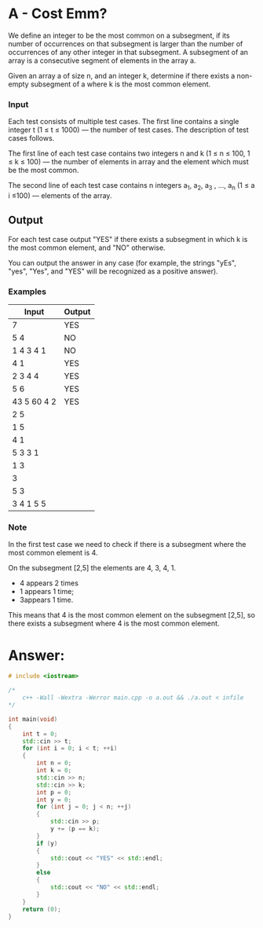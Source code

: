 # A - Cost Emm?

We define an integer to be the most common on a subsegment, if its number of occurrences on that subsegment is larger than the number of occurrences of any other integer in that subsegment. A subsegment of an array is a consecutive segment of elements in the array a.

Given an array a of size n, and an integer k, determine if there exists a non-empty subsegment of a where k is the most common element.

### Input

Each test consists of multiple test cases. The first line contains a single integer t (1 ≤ t ≤ 1000) — the number of test cases. The description of test cases follows.

The first line of each test case contains two integers n and k (1 ≤ n ≤ 100, 1 ≤ k ≤ 100) — the number of elements in array and the element which must be the most common.

The second line of each test case contains n integers a<sub>1</sub>, a<sub>2</sub>, a<sub>3</sub> , …, a<sub>n</sub> (1 ≤ a i ≤100) — elements of the array.

## Output
For each test case output "YES" if there exists a subsegment in which k is the most common element, and "NO" otherwise.

You can output the answer in any case (for example, the strings "yEs", "yes", "Yes", and "YES" will be recognized as a positive answer).

### Examples

| Input       | Output         |
| ----------- | -------------- |
| 7           | YES
| 5 4         | NO
| 1 4 3 4 1   | NO
| 4 1         | YES
| 2 3 4 4     | YES
| 5 6         | YES
| 43 5 60 4 2 | YES
| 2 5         |
| 1 5         |
| 4 1         |
| 5 3 3 1     |
| 1 3         |
| 3           |
| 5 3         |
| 3 4 1 5 5   |


### Note
In the first test case we need to check if there is a subsegment where the most common element is 4.

On the subsegment [2,5] the elements are 4, 3, 4, 1.
- 4 appears 2 times
- 1 appears 1 time;
- 3appears 1 time.

This means that 4 is the most common element on the subsegment [2,5], so there exists a subsegment where 4 is the most common element.

# Answer:

```c++
# include <iostream>

/*
	c++ -Wall -Wextra -Werror main.cpp -o a.out && ./a.out < infile
*/

int main(void)
{
	int t = 0;
	std::cin >> t;
	for (int i = 0; i < t; ++i)
	{
		int n = 0;
		int k = 0;
		std::cin >> n;
		std::cin >> k;
		int p = 0;
		int y = 0;
		for (int j = 0; j < n; ++j)
		{
			std::cin >> p;
			y += (p == k);
		}
		if (y)
		{
			std::cout << "YES" << std::endl;
		}
		else
		{
			std::cout << "NO" << std::endl;
		}
	}
	return (0);
}
```
